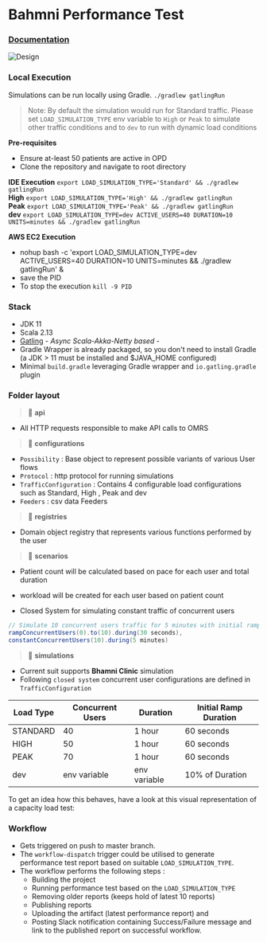 # Bahmni Performance Test

### [Documentation](https://bahmni.atlassian.net/wiki/spaces/BAH/pages/3038445574/Performance+Benchmarking+and+Capacity+Planning)

![Design](https://raw.githubusercontent.com/Bahmni/bahmni-diagrams/main/quality-gates/performance_test_design.png)

### Local Execution

Simulations can be run locally using Gradle. `./gradlew gatlingRun`

> Note: By default the simulation would run for Standard traffic. Please set `LOAD_SIMULATION_TYPE` env variable to `High` or `Peak` to simulate other traffic conditions and to `dev` to run with dynamic load conditions

**Pre-requisites**
 - Ensure at-least 50 patients are active in OPD
 - Clone the repository and navigate to root directory
 
**IDE Execution**
`export LOAD_SIMULATION_TYPE='Standard' && ./gradlew gatlingRun` \
**High** `export LOAD_SIMULATION_TYPE='High' && ./gradlew gatlingRun` \
**Peak** `export LOAD_SIMULATION_TYPE='Peak' && ./gradlew gatlingRun` \
**dev**  `export LOAD_SIMULATION_TYPE=dev ACTIVE_USERS=40 DURATION=10 UNITS=minutes && ./gradlew gatlingRun`

**AWS EC2 Execution**
 - nohup  bash -c 'export LOAD_SIMULATION_TYPE=dev ACTIVE_USERS=40 DURATION=10 UNITS=minutes && ./gradlew gatlingRun' &
 - save the PID
 - To stop the execution `kill -9 PID`

### Stack

- JDK 11
- Scala 2.13
- [Gatling](https://github.com/gatling/gatling/blob/master/LICENSE.txt) - _Async Scala-Akka-Netty based_ -
- Gradle Wrapper is already packaged, so you don't need to install Gradle (a JDK > 11 must be installed and $JAVA_HOME configured)
- Minimal `build.gradle` leveraging Gradle wrapper and `io.gatling.gradle` plugin

### Folder layout

> 📁 **api**

- All HTTP requests responsible to make API calls to OMRS

> 📁 **configurations**

- `Possibility` : Base object to represent possible variants of various User flows
- `Protocol` : http protocol for running simulations
- `TrafficConfiguration` : Contains 4 configurable load configurations such as Standard, High , Peak and dev
- `Feeders` : csv data Feeders

> 📁 **registries**

- Domain object registry that represents various functions performed by the user

> 📁 **scenarios**

- Patient count will be calculated based on pace for each user and total duration
- workload will be created for each user based on patient count

- Closed System for simulating constant traffic of concurrent users

```scala
// Simulate 10 concurrent users traffic for 5 minutes with initial ramp of 30 seconds
rampConcurrentUsers(0).to(10).during(30 seconds),
constantConcurrentUsers(10).during(5 minutes)
```

> 📁 **simulations**

- Current suit supports **Bhamni Clinic** simulation
- Following `closed system` concurrent user configurations are defined in `TrafficConfiguration`

| Load Type | Concurrent Users | Duration     | Initial Ramp Duration |
| --------- | ---------------- | ----------   | --------------------- |
| STANDARD  | 40               | 1 hour       | 60 seconds            |
| HIGH      | 50               | 1 hour       | 60 seconds            |
| PEAK      | 70               | 1 hour       | 60 seconds            |
| dev       | env variable     | env variable | 10% of Duration       |

To get an idea how this behaves, have a look at this visual representation of a capacity load test:

### Workflow

- Gets triggered on push to master branch.
- The `workflow-dispatch` trigger could be utilised to generate performance test report based on suitable `LOAD_SIMULATION_TYPE`.
- The workflow performs the following steps :
  - Building the project
  - Running performance test based on the `LOAD_SIMULATION_TYPE`
  - Removing older reports (keeps hold of latest 10 reports)
  - Publishing reports
  - Uploading the artifact (latest performance report) and
  - Posting Slack notification containing Success/Failure message and link to the published report on successful workflow.
